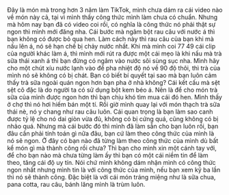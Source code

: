 Đây là món mà trong hơn 3 năm làm TikTok, mình chưa dám ra cái video nào về món này cả, tại vì mình thấy công thức mình làm chưa có chuẩn. Nhưng mà hôm nay bạn đã có video coi rồi, có nghĩa là công thức nó phải thật sự ngon thì mình mới đăng nha. Cái bước mà ngâm bột rau câu với nước á thì bạn không có được bỏ qua hen. Làm cách này thì rau câu của bạn khi mà nấu lên á, nó sẽ hạn chế bị chảy nước nhất. Khi mà mình coi 77 49 cái clip của người khác làm á, thì mình mới rút ra được một cái mẹo là khi nấu mà trà sữa thái xanh á thì bạn đừng có ngâm vào nước sôi sùng sục nha. Mình hãy cho một chút xíu nước lạnh vào để pha nhiệt độ nó về 90 độ thôi, thì trà của mình nó sẽ không có bị chát. Bạn có biết bí quyết tại sao mà bạn luôn cảm thấy trà sữa ngoài quán ngon hơn bạn pha ở nhà không? Cái kết cấu mà sệt sệt cô đặc là do người ta có sử dụng bột kem béo á. Nên là để cho món trà sữa của mình được ngon hơn thì bạn chịu khó tìm mua cái đó hen. Mình thấy ở chợ thì nó hơi hiếm bán một tí. Rồi giờ mình quay lại với món thạch trà sữa thái nè, nó y chang như rau câu luôn. Cái quan trọng là bạn làm sao canh được tỷ lệ cho nó dai giòn vừa đủ, không có bị cứng quá, cũng không có bị nhão quá. Nhưng mà cái bước đó thì mình đã làm sẵn cho bạn luôn rồi, bạn đâu cần phải tính toán gì nữa đâu, bạn cứ làm theo công thức của mình là nó sẽ ngon. Ở đây có bạn nào đã từng làm theo công thức của mình dù bất kể món gì mà thành công rồi chưa? Thì bạn cho mình xin một cánh tay với, để cho bạn nào mà chưa từng làm ấy thì bạn có một cái niềm tin để làm theo, tăng cái độ uy tín. Nói chứ mình không dám nhận mình có công thức ngon nhất nhưng mình tin là với công thức của mình, nếu bạn xem kỹ ba lần thì nó sẽ thành công. Đặc biệt là với cái món tráng miệng như là sữa chua, pana cotta, rau câu, bánh lăng mình là trùm luôn.